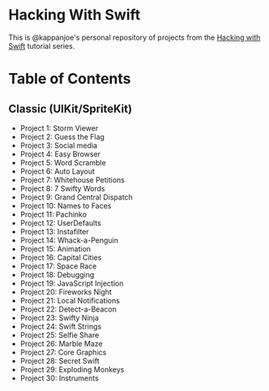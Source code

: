 # Hacking With Swift

This is @kappanjoe's personal repository of projects from the [Hacking with Swift](https://www.hackingwithswift.com) tutorial series.

# Table of Contents

## Classic (UIKit/SpriteKit)

- Project 1: Storm Viewer
- Project 2: Guess the Flag
- Project 3: Social media
- Project 4: Easy Browser
- Project 5: Word Scramble
- Project 6: Auto Layout
- Project 7: Whitehouse Petitions
- Project 8: 7 Swifty Words
- Project 9: Grand Central Dispatch
- Project 10: Names to Faces
- Project 11: Pachinko
- Project 12: UserDefaults
- Project 13: Instafilter
- Project 14: Whack-a-Penguin
- Project 15: Animation
- Project 16: Capital Cities
- Project 17: Space Race
- Project 18: Debugging
- Project 19: JavaScript Injection
- Project 20: Fireworks Night
- Project 21: Local Notifications
- Project 22: Detect-a-Beacon
- Project 23: Swifty Ninja
- Project 24: Swift Strings
- Project 25: Selfie Share
- Project 26: Marble Maze
- Project 27: Core Graphics
- Project 28: Secret Swift
- Project 29: Exploding Monkeys
- Project 30: Instruments